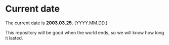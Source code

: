 # Current date

The current date is **2003.03.25.** (YYYY.MM.DD.)

This repository will be good when the world ends, so we will know how long it lasted.